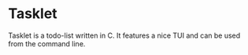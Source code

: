 # Tasklet
Tasklet is a todo-list written in C. 
It features a nice TUI and can be used from the command line.
